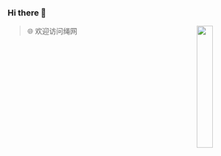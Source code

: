 ### Hi there 👋

<img src="https://avatars.githubusercontent.com/u/175729244" style="width: 25%;" align="right">

> 🌐 欢迎访问绳网
